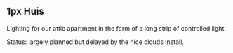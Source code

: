 ## 1px Huis

Lighting for our attic apartment in the form of a long strip of controlled light.

Status: largely planned but delayed by the nice clouds install.
